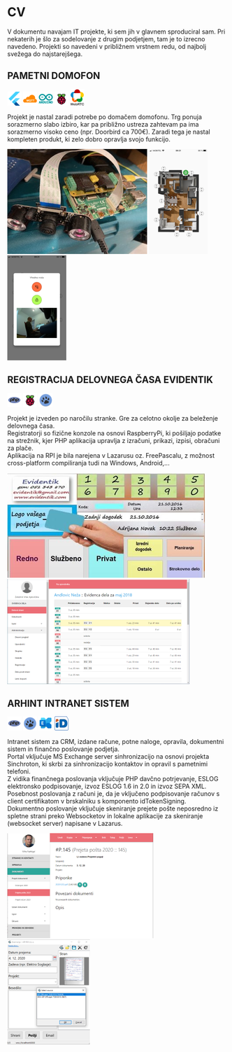 # CV #

V dokumentu navajam IT projekte, ki sem jih v glavnem sproduciral sam. Pri nekaterih je šlo za sodelovanje z drugim podjetjem, tam je to izrecno navedeno.
Projekti so navedeni v približnem vrstnem redu, od najbolj svežega do najstarejšega.

## PAMETNI DOMOFON ##
![alt Flutter](icons/flutter.png) ![alt MQTT](icons/mqtt.png) ![alt Arduino](icons/arduino.png) ![alt RPI](icons/raspberry.png) ![alt WEBRTC](icons/webrtc.png)

Projekt je nastal zaradi potrebe po domačem domofonu. Trg ponuja sorazmerno slabo izbiro, kar pa približno ustreza zahtevam pa ima sorazmerno visoko ceno (npr. Doorbird ca 700€). Zaradi tega je nastal kompleten produkt, ki zelo dobro opravlja svojo funkcijo.
 
![alt Doorbell](doorbell.jpg) ![alt Flutter App](doorbell2.png) ![alt Flutter App](doorbell3.png)



## REGISTRACIJA DELOVNEGA ČASA EVIDENTIK ##
![alt PHP](icons/php.png) ![alt RPI](icons/raspberry.png) ![alt WEBRTC](icons/lazarus.png)

Projekt je izveden po naročilu stranke. Gre za celotno okolje za beleženje delovnega časa.  
Registratorji so fizične konzole na osnovi RaspberryPi, ki pošiljajo podatke na strežnik, kjer PHP aplikacija upravlja z izračuni, prikazi, izpisi, obračuni za plače.  
Aplikacija na RPI je bila narejena v Lazarusu oz. FreePascalu, z možnost cross-platform compiliranja tudi na Windows, Android,...  

![alt EvidentikConsole](evidentik1.jpg) ![alt EvidentikWeb](evidentik2.png)



## ARHINT INTRANET SISTEM ##
![alt PHP](icons/php.png) ![alt WEBRTC](icons/lazarus.png) ![alt Exchange](icons/exchange.png) ![alt IdToken](icons/idtoken.png)

Intranet sistem za CRM, izdane račune, potne naloge, opravila, dokumentni sistem in finančno poslovanje podjetja.  
Portal vključuje MS Exchange server sinhronizacijo na osnovi projekta Sinchroton, ki skrbi za sinhronizacijo kontaktov in opravil s pametnimi telefoni.  
Z vidika finančnega poslovanja vključuje PHP davčno potrjevanje, ESLOG elektronsko podpisovanje, izvoz ESLOG 1.6 in 2.0 in izvoz SEPA XML.  
Posebnost poslovanja z računi je, da je vključeno podpisovanje računov s client certifikatom v brskalniku s komponento idTokenSigning.  
Dokumentno poslovanje vključuje skeniranje prejete pošte neposredno iz spletne strani preko Websocketov in lokalne aplikacije za skeniranje (websocket server) napisane v Lazarus.  

![alt Arhint1](arhint2.png) ![alt Arhint2](arhint4.png)
